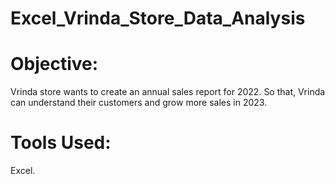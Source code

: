 # Excel_Vrinda_Store_Data_Analysis

# Objective:

Vrinda store wants to create an annual sales report for 2022. So that, Vrinda can understand their customers and grow more sales in 2023.

# Tools Used:
Excel.
